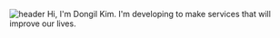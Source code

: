 ![header](https://capsule-render.vercel.app/api?type=waving&color=7BD1D2&height=300&section=header&text=Hello,%20World!%20🐳&fontSize=90&fontAlignY=45&animation=scaleIn)
Hi, I'm Dongil Kim. I'm developing to make services that will improve our lives.
<!--## 🌟 My dream is to be a Backend Developer 💻 -->

<!--
**K-Dongil/K-Dongil** is a ✨ _special_ ✨ repository because its `README.md` (this file) appears on your GitHub profile.

Here are some ideas to get you started:

- 🔭 I’m currently working on ...
- 🌱 I’m currently learning ...
- 👯 I’m looking to collaborate on ...
- 🤔 I’m looking for help with ...
- 💬 Ask me about ...
- 📫 How to reach me: ...
- 😄 Pronouns: ...
- ⚡ Fun fact: ...
- *
-->
